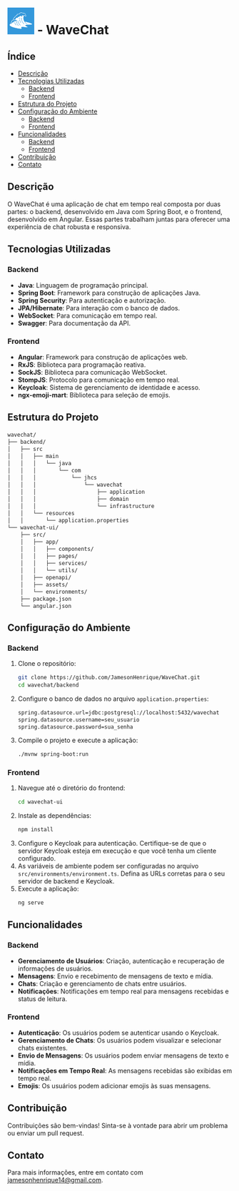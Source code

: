 


# <img src="wavechat-ui/public/WaveChatLogo.png" alt="Logo" width="60" height="60">  - WaveChat

## Índice

- [Descrição](#descrição)
- [Tecnologias Utilizadas](#tecnologias-utilizadas)
    - [Backend](#backend)
    - [Frontend](#frontend)
- [Estrutura do Projeto](#estrutura-do-projeto)
- [Configuração do Ambiente](#configuração-do-ambiente)
    - [Backend](#backend-1)
    - [Frontend](#frontend-1)
- [Funcionalidades](#funcionalidades)
    - [Backend](#backend-2)
    - [Frontend](#frontend-2)
- [Contribuição](#contribuição)
- [Contato](#contato)


## Descrição
O WaveChat é uma aplicação de chat em tempo real composta por duas partes: o backend, desenvolvido em Java com Spring Boot, e o frontend, desenvolvido em Angular. Essas partes trabalham juntas para oferecer uma experiência de chat robusta e responsiva.

## Tecnologias Utilizadas

### Backend
- **Java**: Linguagem de programação principal.
- **Spring Boot**: Framework para construção de aplicações Java.
- **Spring Security**: Para autenticação e autorização.
- **JPA/Hibernate**: Para interação com o banco de dados.
- **WebSocket**: Para comunicação em tempo real.
- **Swagger**: Para documentação da API.

### Frontend
- **Angular**: Framework para construção de aplicações web.
- **RxJS**: Biblioteca para programação reativa.
- **SockJS**: Biblioteca para comunicação WebSocket.
- **StompJS**: Protocolo para comunicação em tempo real.
- **Keycloak**: Sistema de gerenciamento de identidade e acesso.
- **ngx-emoji-mart**: Biblioteca para seleção de emojis.

## Estrutura do Projeto

```Estrutura 
wavechat/
├── backend/
│   ├── src
│   │   ├── main
│   │   │   └── java
│   │   │       └── com
│   │   │           └── jhcs
│   │   │               └── wavechat
│   │   │                   ├── application
│   │   │                   ├── domain
│   │   │                   └── infrastructure
│   │   └── resources
│   │       └── application.properties
└── wavechat-ui/
    ├── src/
    │   ├── app/
    │   │   ├── components/
    │   │   ├── pages/
    │   │   ├── services/
    │   │   └── utils/
    │   ├── openapi/
    │   ├── assets/
    │   └── environments/
    ├── package.json
    └── angular.json
```

## Configuração do Ambiente

### Backend
1. Clone o repositório:
   ```sh
   git clone https://github.com/JamesonHenrique/WaveChat.git
   cd wavechat/backend
   ```
2. Configure o banco de dados no arquivo `application.properties`:
   ```properties
   spring.datasource.url=jdbc:postgresql://localhost:5432/wavechat
   spring.datasource.username=seu_usuario
   spring.datasource.password=sua_senha
   ```
3. Compile o projeto e execute a aplicação:
   ```sh
   ./mvnw spring-boot:run
   ```

### Frontend
1. Navegue até o diretório do frontend:
   ```sh
   cd wavechat-ui
   ```
2. Instale as dependências:
   ```sh
   npm install
   ```
3. Configure o Keycloak para autenticação. Certifique-se de que o servidor Keycloak esteja em execução e que você tenha um cliente configurado.
4. As variáveis de ambiente podem ser configuradas no arquivo `src/environments/environment.ts`. Defina as URLs corretas para o seu servidor de backend e Keycloak.
5. Execute a aplicação:
   ```sh
   ng serve
   ```

## Funcionalidades

### Backend
- **Gerenciamento de Usuários**: Criação, autenticação e recuperação de informações de usuários.
- **Mensagens**: Envio e recebimento de mensagens de texto e mídia.
- **Chats**: Criação e gerenciamento de chats entre usuários.
- **Notificações**: Notificações em tempo real para mensagens recebidas e status de leitura.

### Frontend
- **Autenticação**: Os usuários podem se autenticar usando o Keycloak.
- **Gerenciamento de Chats**: Os usuários podem visualizar e selecionar chats existentes.
- **Envio de Mensagens**: Os usuários podem enviar mensagens de texto e mídia.
- **Notificações em Tempo Real**: As mensagens recebidas são exibidas em tempo real.
- **Emojis**: Os usuários podem adicionar emojis às suas mensagens.

## Contribuição
Contribuições são bem-vindas! Sinta-se à vontade para abrir um problema ou enviar um pull request.

## Contato

Para mais informações, entre em contato com [jamesonhenrique14@gmail.com](mailto:jamesonhenrique14@gmail.com).



